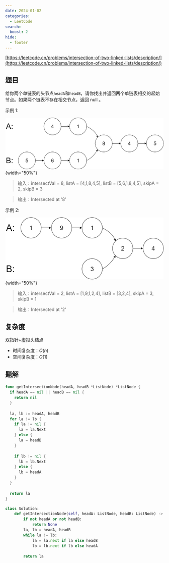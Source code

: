 ```yaml
---
date: 2024-01-02
categories:
  - LeetCode
search:
  boost: 2
hide:
  - footer
---
```


[https://leetcode.cn/problems/intersection-of-two-linked-lists/description/](https://leetcode.cn/problems/intersection-of-two-linked-lists/description/)

## 题目

给你两个单链表的头节点`headA`和`headB`，请你找出并返回两个单链表相交的起始节点。如果两个链表不存在相交节点，返回 null 。

示例 1:

![](../assets/img/leetcode/160_example_1.png){width="50%"}

> 输入：intersectVal = 8, listA = [4,1,8,4,5], listB = [5,6,1,8,4,5], skipA = 2, skipB = 3

> 输出：Intersected at '8'

示例 2:

![](../assets/img/leetcode/160_example_2.png){width="50%"}

> 输入：intersectVal = 2, listA = [1,9,1,2,4], listB = [3,2,4], skipA = 3, skipB = 1

> 输出：Intersected at '2'

## 复杂度

双指针+虚拟头结点

- 时间复杂度：$O(n)$
- 空间复杂度：$O(1)$

## 题解

```go title="Go"
func getIntersectionNode(headA, headB *ListNode) *ListNode {
  if headA == nil || headB == nil {
    return nil
  }

  la, lb := headA, headB
  for la != lb {
    if la != nil {
      la = la.Next
    } else {
      la = headB
    }

    if lb != nil {
      lb = lb.Next
    } else {
      lb = headA
    }
  }

  return la
}
```

```python title="Python"
class Solution:
    def getIntersectionNode(self, headA: ListNode, headB: ListNode) -> Optional[ListNode]:
        if not headA or not headB:
            return None
        la, lb = headA, headB
        while la != lb:
            la = la.next if la else headB
            lb = lb.next if lb else headA

        return la
```
